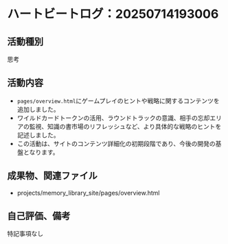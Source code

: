 # ハートビートログ：20250714193006

## 活動種別
思考

## 活動内容
- `pages/overview.html`にゲームプレイのヒントや戦略に関するコンテンツを追加しました。
- ワイルドカードトークンの活用、ラウンドトラックの意識、相手の忘却エリアの監視、知識の書市場のリフレッシュなど、より具体的な戦略のヒントを記述しました。
- この活動は、サイトのコンテンツ詳細化の初期段階であり、今後の開発の基盤となります。

## 成果物、関連ファイル
- projects/memory_library_site/pages/overview.html

## 自己評価、備考
特記事項なし
